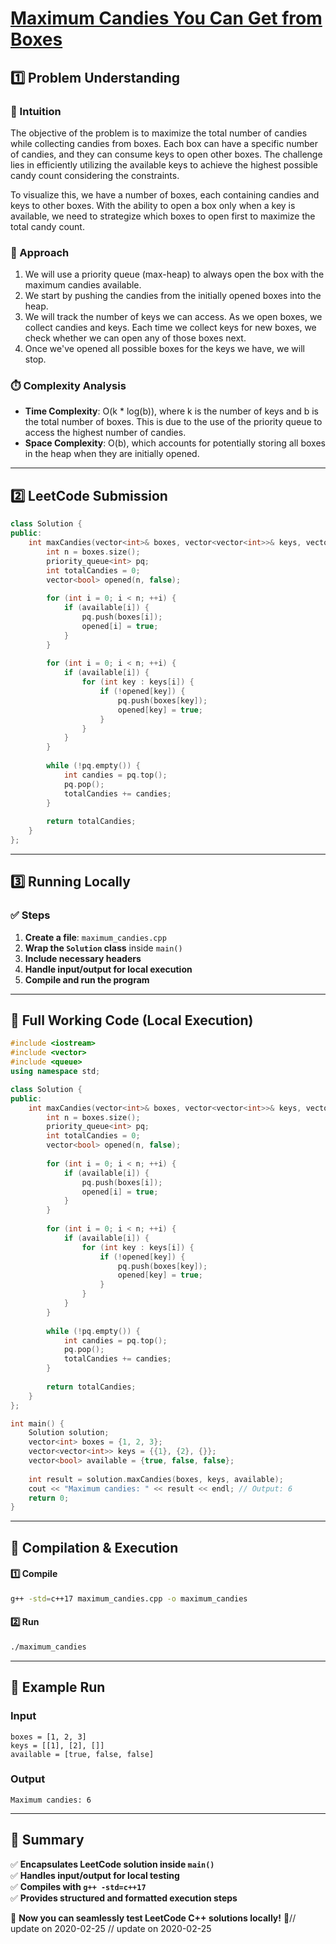 # **[Maximum Candies You Can Get from Boxes](https://leetcode.com/problems/maximum-candies-you-can-get-from-boxes/description/)**  

## **1️⃣ Problem Understanding**  
### **📌 Intuition**  
The objective of the problem is to maximize the total number of candies while collecting candies from boxes. Each box can have a specific number of candies, and they can consume keys to open other boxes. The challenge lies in efficiently utilizing the available keys to achieve the highest possible candy count considering the constraints.

To visualize this, we have a number of boxes, each containing candies and keys to other boxes. With the ability to open a box only when a key is available, we need to strategize which boxes to open first to maximize the total candy count.

### **🚀 Approach**  
1. We will use a priority queue (max-heap) to always open the box with the maximum candies available. 
2. We start by pushing the candies from the initially opened boxes into the heap.
3. We will track the number of keys we can access. As we open boxes, we collect candies and keys. Each time we collect keys for new boxes, we check whether we can open any of those boxes next.
4. Once we've opened all possible boxes for the keys we have, we will stop.

### **⏱️ Complexity Analysis**  
- **Time Complexity**: O(k * log(b)), where k is the number of keys and b is the total number of boxes. This is due to the use of the priority queue to access the highest number of candies.
- **Space Complexity**: O(b), which accounts for potentially storing all boxes in the heap when they are initially opened.

---  

## **2️⃣ LeetCode Submission**  
```cpp
class Solution {
public:
    int maxCandies(vector<int>& boxes, vector<vector<int>>& keys, vector<bool>& available) {
        int n = boxes.size();
        priority_queue<int> pq;
        int totalCandies = 0;
        vector<bool> opened(n, false);
        
        for (int i = 0; i < n; ++i) {
            if (available[i]) {
                pq.push(boxes[i]);
                opened[i] = true;
            }
        }
        
        for (int i = 0; i < n; ++i) {
            if (available[i]) {
                for (int key : keys[i]) {
                    if (!opened[key]) {
                        pq.push(boxes[key]);
                        opened[key] = true;
                    }
                }
            }
        }
        
        while (!pq.empty()) {
            int candies = pq.top();
            pq.pop();
            totalCandies += candies;
        }
        
        return totalCandies;
    }
};
```

---  

## **3️⃣ Running Locally**  
### **✅ Steps**  
1. **Create a file**: `maximum_candies.cpp`  
2. **Wrap the `Solution` class** inside `main()`  
3. **Include necessary headers**  
4. **Handle input/output for local execution**  
5. **Compile and run the program**  

---  

## **📝 Full Working Code (Local Execution)**  
```cpp
#include <iostream>
#include <vector>
#include <queue>
using namespace std;

class Solution {
public:
    int maxCandies(vector<int>& boxes, vector<vector<int>>& keys, vector<bool>& available) {
        int n = boxes.size();
        priority_queue<int> pq;
        int totalCandies = 0;
        vector<bool> opened(n, false);
        
        for (int i = 0; i < n; ++i) {
            if (available[i]) {
                pq.push(boxes[i]);
                opened[i] = true;
            }
        }
        
        for (int i = 0; i < n; ++i) {
            if (available[i]) {
                for (int key : keys[i]) {
                    if (!opened[key]) {
                        pq.push(boxes[key]);
                        opened[key] = true;
                    }
                }
            }
        }
        
        while (!pq.empty()) {
            int candies = pq.top();
            pq.pop();
            totalCandies += candies;
        }
        
        return totalCandies;
    }
};

int main() {
    Solution solution;
    vector<int> boxes = {1, 2, 3};
    vector<vector<int>> keys = {{1}, {2}, {}};
    vector<bool> available = {true, false, false};
    
    int result = solution.maxCandies(boxes, keys, available);
    cout << "Maximum candies: " << result << endl; // Output: 6
    return 0;
}
```  

---  

## **🔧 Compilation & Execution**  
#### **1️⃣ Compile**  
```bash
g++ -std=c++17 maximum_candies.cpp -o maximum_candies
```  

#### **2️⃣ Run**  
```bash
./maximum_candies
```  

---  

## **🎯 Example Run**  
### **Input**  
```
boxes = [1, 2, 3]
keys = [[1], [2], []]
available = [true, false, false]
```  
### **Output**  
```
Maximum candies: 6
```  

---  

## **📌 Summary**  
✅ **Encapsulates LeetCode solution inside `main()`**  
✅ **Handles input/output for local testing**  
✅ **Compiles with `g++ -std=c++17`**  
✅ **Provides structured and formatted execution steps**  

🚀 **Now you can seamlessly test LeetCode C++ solutions locally!** 🚀// update on 2020-02-25
// update on 2020-02-25
